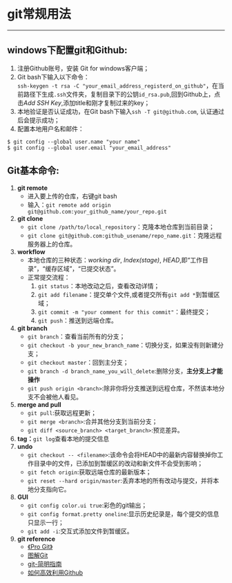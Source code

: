 # git常规用法
---

## windows下配置git和Github:  
1. 注册Github账号，安装 Git for windows客户端；
2. Git bash下输入以下命令：  
	`ssh-keygen -t rsa -C "your_email_address_registerd_on_github"`，在当前路径下生成`.ssh`文件夹，复制目录下的公钥`id_rsa.pub`,回到Github上，点击*Add SSH Key*,添加title和刚才复制过来的key；
3. 本地验证是否认证成功，在Git bash下输入`ssh -T git@github.com`, 认证通过后会提示成功；
4. 配置本地用户名和邮件：  
```
$ git config --global user.name "your name"
$ git config --global user.email "your_email_address"
```

## Git基本命令:

1. __git remote__
	* 进入要上传的仓库，右键git bash
	* 输入：`git remote add origin git@github.com:your_github_name/your_repo.git`
2. __git clone__
	* `git clone /path/to/local_repository`：克隆本地仓库到当前目录； 
	* `git clone git@github.com:github_usename/repo_name.git`：克隆远程服务器上的仓库。
3. __workflow__
	* 本地仓库的三种状态：_working dir_, _Index(stage)_, _HEAD_,即“工作目录”，“缓存区域”，“已提交状态”。  
	* 正常提交流程：
		1. `git status`：本地改动之后，查看改动详情；
		2. `git add filename`：提交单个文件,或者提交所有`git add *`到暂缓区域；
		3. `git commit -m "your comment for this commit"`：最终提交；
		4. `git push`：推送到远端仓库。
4. __git branch__
	* `git branch`：查看当前所有的分支；
	* `git checkout -b your_new_branch_name`：切换分支，如果没有则新建分支；
	* `git checkout master`：回到主分支；
	* `git branch -d branch_name_you_will_delete`:删除分支，__主分支上才能操作__
	* `git push origin <branch>`:除非你将分支推送到远程仓库，不然该本地分支不会被他人看见。
5. __merge and pull__
	* `git pull`:获取远程更新；
	* `git merge <branch>`:合并其他分支到当前分支；
	* `git diff <source_branch> <target_branch>`:预览差异。
6. __tag：__`git log`查看本地的提交信息
7. __undo__
	* `git checkout -- <filename>`:该命令会将HEAD中的最新内容替换掉你工作目录中的文件，已添加到暂缓区的改动和新文件不会受到影响；
	* `git fetch origin`:获取远端仓库的最新版本；
	* `git reset --hard origin/master`:丢弃本地的所有改动与提交，并将本地分支指向它。
8. __GUI__
	* `git config color.ui true`:彩色的git输出；
	* `git config format.pretty oneline`:显示历史纪录是，每个提交的信息只显示一行；
	* `git add -i`:交互式添加文件到暂缓区。
9. __git reference__
	* [《Pro Git》](https://git-scm.com/book/en/v2)
	* [图解Git](http://marklodato.github.io/visual-git-guide/index-zh-cn.html)
	* [git-简明指南](http://rogerdudler.github.io/git-guide/index.zh.html)
	* [如何高效利用Github](http://www.yangzhiping.com/tech/github.html)
